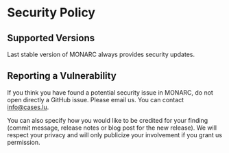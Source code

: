 # Security Policy

## Supported Versions

Last stable version of MONARC always provides security updates.

## Reporting a Vulnerability

If you think you have found a potential security issue in MONARC, do not open
directly a GitHub issue. Please email us. You can contact
[info@cases.lu](mailto:info@cases.lu).

You can also specify how you would like to be credited for your finding
(commit message, release notes or blog post for the new release). We will
respect your privacy and will only publicize your involvement if you
grant us permission.
